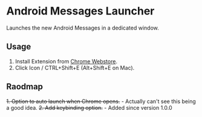 # Android Messages Launcher
Launches the new Android Messages in a dedicated window.

## Usage
1. Install Extension from [Chrome Webstore](https://chrome.google.com/webstore/detail/google-messages-launcher/nkffminajnbjkleldcgekfkelddojmdh "Chrome Webstore").
2. Click Icon / CTRL+Shift+E (Alt+Shift+E on Mac).

## Raodmap
~~1. Option to auto launch when Chrome opens.~~ - Actually can't see this being a good idea.
~~2. Add keybinding option.~~ - Added since version 1.0.0
